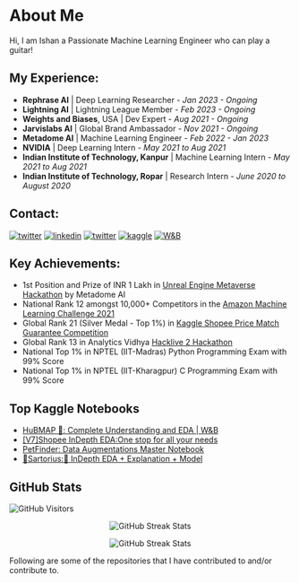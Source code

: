 # About Me
Hi, I am Ishan a Passionate Machine Learning Engineer who can play a guitar!

## My Experience:
  
- **Rephrase AI** | Deep Learning Researcher - *Jan 2023 - Ongoing*
- **Lightning AI** | Lightning League Member - *Feb 2023 - Ongoing*
- **Weights and Biases**, USA | Dev Expert - *Aug 2021 - Ongoing*  
- **Jarvislabs AI** | Global Brand Ambassador - *Nov 2021 - Ongoing*  
- **Metadome AI** | Machine Learning Engineer - *Feb 2022 - Jan 2023*
- **NVIDIA** | Deep Learning Intern - *May 2021 to Aug 2021*                                 
- **Indian Institute of Technology, Kanpur** | Machine Learning Intern - *May 2021 to Aug 2021*    
- **Indian Institute of Technology, Ropar** | Research Intern - *June 2020 to August 2020*                       

## Contact:

<a href="mailto:ishandutta0098@gmail.com" target="_blank"><img src="https://img.shields.io/badge/Gmail-D14836?style=for-the-badge&logo=gmail&logoColor=white" alt="twitter"></a>
<a href="https://www.linkedin.com/in/ishandutta0098/" target="_blank"><img src="https://img.shields.io/badge/LinkedIn-0077B5?style=for-the-badge&logo=linkedin&logoColor=white" alt="linkedin"></a>
<a href="https://twitter.com/ishandutta0098" target="_blank"><img src="https://img.shields.io/badge/Twitter-1DA1F2?style=for-the-badge&logo=twitter&logoColor=white" alt="twitter"></a>
<a href="https://www.kaggle.com/ishandutta" target="_blank"><img src="https://img.shields.io/badge/Kaggle-20BEFF?style=for-the-badge&logo=Kaggle&logoColor=white" alt="kaggle"></a>
<a href="https://wandb.ai/ishandutta" target="_blank"><img src="https://img.shields.io/badge/Weights_&_Biases-FFBE00?style=for-the-badge&logo=WeightsAndBiases&logoColor=white" alt="W&B"></a>

## Key Achievements:
- 1st Position and Prize of INR 1 Lakh in [Unreal Engine Metaverse Hackathon](https://www.linkedin.com/feed/update/urn:li:activity:6963713338170060800/?updateEntityUrn=urn%3Ali%3Afs_updateV2%3A%28urn%3Ali%3Aactivity%3A6963713338170060800%2CFEED_DETAIL%2CEMPTY%2CDEFAULT%2Cfalse%29) by Metadome AI
- National Rank 12 amongst 10,000+ Competitors in the [Amazon Machine Learning Challenge 2021](https://www.hackerearth.com/login/?next=/challenges/competitive/amazon-ml-challenge/instructions/)
- Global Rank 21 (Silver Medal - Top 1%) in [Kaggle Shopee Price Match Guarantee Competition](https://www.kaggle.com/competitions/shopee-product-matching/overview)
- Global Rank 13 in Analytics Vidhya [Hacklive 2 Hackathon](https://www.kaggle.com/competitions/shopee-product-matching/overview)
- National Top 1% in NPTEL (IIT-Madras) Python Programming Exam with 99% Score
- National Top 1% in NPTEL (IIT-Kharagpur) C Programming Exam with 99% Score

## Top Kaggle Notebooks
- [HuBMAP 🧠: Complete Understanding and EDA | W&B](https://www.kaggle.com/code/ishandutta/hubmap-complete-understanding-and-eda-w-b)
- [[V7]Shopee InDepth EDA:One stop for all your needs](https://www.kaggle.com/code/ishandutta/v7-shopee-indepth-eda-one-stop-for-all-your-needs)
- [PetFinder: Data Augmentations Master Notebook](https://www.kaggle.com/code/ishandutta/petfinder-data-augmentations-master-notebook)
- [🧬Sartorius:🧬 InDepth EDA + Explanation + Model](https://www.kaggle.com/code/ishandutta/sartorius-indepth-eda-explanation-model)

## GitHub Stats

<p>
    <img class="center" alt="GitHub Visitors" src="https://visitor-badge.laobi.icu/badge?page_id=ishandutta0098.ishandutta0098"/>
</p>

<p align="center"> 
    <img src="https://github-readme-streak-stats.herokuapp.com?user=ishandutta0098&amp;theme=leafy&amp;date_format=blueberry_duo&date_format=j%20M%5B%20Y%5D&amp;ring=047884&amp;sideNums=06ACBD&amp;dates=06ACBD&amp;currStreakNum=08E8FF&amp;currStreakLabel=08E8FF&amp;background=ffffff00&amp;hide_border=true" alt="GitHub Streak Stats"/>
    <br>
</p>
 
 <p align="center"> 
    <img src="https://github-readme-stats.vercel.app/api?username=ishandutta0098&count_private=true&show_icons=true&count_private=true" alt="GitHub Streak Stats"/>
    <br>
</p>

Following are some of the repositories that I have contributed to and/or contribute to.
